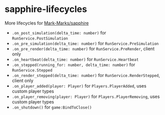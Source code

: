 # sapphire-lifecycles
More lifecycles for [Mark-Marks/sapphire](https://github.com/Mark-Marks/sapphire)
- `.on_post_simulation(delta_time: number)` for `RunService.PostSimulation`
- `.on_pre_simulation(delta_time: number)` for `RunService.PreSimulation`
- `.on_pre_render(delta_time: number)` for `RunService.PreRender`, client only
- `.on_heartbeat(delta_time: number)` for `RunService.Heartbeat`
- `.on_stepped(running_for: number, delta_time: number)` for `RunService.Stepped`
- `.on_render_stepped(delta_time: number)` for `RunService.RenderStepped`, client only
- `.on_player_added(player: Player)` for `Players.PlayerAdded`, uses custom player types
- `.on_player_removing(player: Player)` for `Players.PlayerRemoving`, uses custom player types
- `.on_shutdown()` for `game:BindToClose()`
